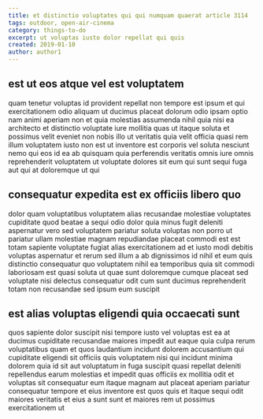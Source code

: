 ```yaml
---
title: et distinctio voluptates qui qui numquam quaerat article 3114
tags: outdoor, open-air-cinema
category: things-to-do
excerpt: ut voluptas iusto dolor repellat qui quis
created: 2019-01-10
author: author1
---
```


## est ut eos atque vel est voluptatem

quam tenetur voluptas id provident repellat non tempore est ipsum et qui exercitationem odio aliquam ut ducimus placeat dolorum odio ipsam optio nam animi aperiam non et quia molestias assumenda nihil quia nisi ea architecto et distinctio voluptate iure mollitia quas ut itaque soluta et possimus velit eveniet non nobis illo ut veritatis quia velit officia quasi rem illum voluptatem iusto non est ut inventore est corporis vel soluta nesciunt nemo qui eos id ea ab quisquam quia perferendis veritatis omnis iure omnis reprehenderit voluptatem ut voluptate dolores sit eum qui sunt sequi fuga aut qui at doloremque ut qui

## consequatur expedita est ex officiis libero quo

dolor quam voluptatibus voluptatem alias recusandae molestiae voluptates cupiditate quod beatae a sequi odio dolor quia minus fugit deleniti aspernatur vero sed voluptatem pariatur soluta voluptas non porro ut pariatur ullam molestiae magnam repudiandae placeat commodi est est totam sapiente voluptate fugiat alias exercitationem ad et iusto modi debitis voluptas aspernatur et rerum sed illum a ab dignissimos id nihil et eum quis distinctio consequatur quo voluptatem nihil ea temporibus quia sit commodi laboriosam est quasi soluta ut quae sunt doloremque cumque placeat sed voluptate nisi delectus consequatur odit cum sunt ducimus reprehenderit totam non recusandae sed ipsum eum suscipit

## est alias voluptas eligendi quia occaecati sunt

quos sapiente dolor suscipit nisi tempore iusto vel voluptas est ea at ducimus cupiditate recusandae maiores impedit aut eaque quia culpa rerum voluptatibus quam et quos laudantium incidunt dolorem accusantium qui cupiditate eligendi sit officiis quis voluptatem nisi qui incidunt minima dolorem quia id sit aut voluptatum in fuga suscipit quasi repellat deleniti repellendus earum molestias et impedit quas officiis ex mollitia odit et voluptas sit consequatur eum itaque magnam aut placeat aperiam pariatur consequatur tempore et eius inventore est quos quis et itaque sequi odit maiores veritatis et eius a sunt sunt et maiores rem ut possimus exercitationem ut
